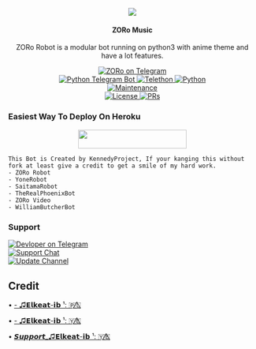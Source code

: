 <p align="center">
  <img src="https://telegra.ph//file/8c125c2ddb2171f30d0d4.jpg">
</p>

<h4><p align="center"> ZORo Music </p></h4>

<p align="center">ZORo Robot is a modular bot running on python3 with anime theme and have a lot features.</p>

<p align="center">
<a href="https://t.me/E_l_k_e_a_t_i_b13bot"> <img src="https://img.shields.io/badge/ZORo-Robot-blue?&logo=telegram" alt="ZORo on Telegram" /> </a><br>
<a href="https://python-telegram-bot.org"> <img src="https://img.shields.io/badge/PTB-13.10-white?&style=flat-round&logo=github" alt="Python Telegram Bot" /> </a>
<a href="https://github.com/maksvdidvdkekdo"/> </a>
<a href="https://docs.telethon.dev"> <img src="https://img.shields.io/badge/Telethon-1.24.0-red?&style=flat-round&logo=github" alt="Telethon" /> </a>
<a href="https://docs.python.org"> <img src="https://img.shields.io/badge/Python-3.10.1-purple?&style=flat-round&logo=python" alt="Python" /> </a><br>
<a href="https://github.com/maksvdidvdkekdo"> <img src="https://img.shields.io/badge/Maintained-Yes-yellow.svg" alt="Maintenance" /> </a><br>
<a href="https://github.com/maksvdidvdkekdo"> <img src="https://img.shields.io/badge/License-GPLv3-blue.svg" alt="License" /> </a>
<a href="https://makeapullrequest.com"> <img src="https://img.shields.io/badge/PRs-Welcome-blue.svg?style=flat-round" alt="PRs" /> </a>
</p>

### Easiest Way To Deploy On Heroku 

<p align="center"><a href="https://github.com/maksvdidvdkekdo"> <img src="https://img.shields.io/badge/Deploy%20To%20Heroku-blue?style=for-the-badge&logo=heroku" width="220" height="38.45"/></a></p>

```
This Bot is Created by KennedyProject, If your kanging this without fork at least give a credit to get a smile of my hard work. 
- ZORo Robot
- YoneRobot
- SaitamaRobot 
- TheRealPhoenixBot
- ZORo Video 
- WilliamButcherBot
```

### Support
<p>
<a href="https://t.me/Mk_74_UU"> <img src="https://img.shields.io/badge/Devloper-blue?&logo=telegram" alt="Devloper on Telegram" /> </a><br>
<a href="https://t.me/MusicElkeatib"> <img src="https://img.shields.io/badge/Support-Chat-blue?&logo=telegram" alt="Support Chat" /> </a><br>
<a href="https://t.me/Music54Elkeatib"> <img src="https://img.shields.io/badge/Update-Channel-blue?&logo=telegram" alt="Update Channel" /> </a><br>
</p>

## Credit 

• [- ♫︎𝗘𝗹𝗸𝗲𝗮𝘁-𝗶𝗯 ¹: 🇵🇱⃤](https://t.me/HPython)

• [- ♫︎𝗘𝗹𝗸𝗲𝗮𝘁-𝗶𝗯 ¹: 🇾🇪⃤](https://t.me/E_l_k_e_a_t_i_b)

• [𝙎𝙪𝙥𝙥𝙤𝙧𝙩_♫︎𝗘𝗹𝗸𝗲𝗮𝘁-𝗶𝗯 ¹: 🇾🇪⃤](https://t.me/Music54Elkeatib)
